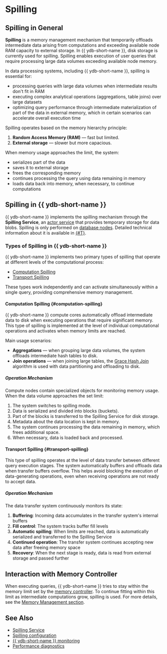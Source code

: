 # Spilling

## Spilling in General

**Spilling** is a memory management mechanism that temporarily offloads intermediate data arising from computations and exceeding available node RAM capacity to external storage. In {{ ydb-short-name }}, disk storage is currently used for spilling. Spilling enables execution of user queries that require processing large data volumes exceeding available node memory.

In data processing systems, including {{ ydb-short-name }}, spilling is essential for:

- processing queries with large data volumes when intermediate results don't fit in RAM
- executing complex analytical operations (aggregations, table joins) over large datasets
- optimizing query performance through intermediate materialization of part of the data in external memory, which in certain scenarios can accelerate overall execution time


Spilling operates based on the memory hierarchy principle:

1. **Random Access Memory (RAM)** — fast but limited.
2. **External storage** — slower but more capacious.

When memory usage approaches the limit, the system:

- serializes part of the data
- saves it to external storage
- frees the corresponding memory
- continues processing the query using data remaining in memory
- loads data back into memory, when necessary, to continue computations


## Spilling in {{ ydb-short-name }}

{{ ydb-short-name }} implements the spilling mechanism through the **Spilling Service**, an [actor service](glossary.md#actor-service) that provides temporary storage for data blobs. Spilling is only performed on [database nodes](glossary.md#database-node). Detailed technical information about it is available in [{#T}](../contributor/spilling-service.md).

### Types of Spilling in {{ ydb-short-name }}

{{ ydb-short-name }} implements two primary types of spilling that operate at different levels of the computational process:

* [Computation Spilling](#computation-spilling)
* [Transport Spilling](#transport-spilling)

These types work independently and can activate simultaneously within a single query, providing comprehensive memory management.

#### Computation Spilling {#computation-spilling}

{{ ydb-short-name }} compute cores automatically offload intermediate data to disk when executing operations that require significant memory. This type of spilling is implemented at the level of individual computational operations and activates when memory limits are reached.

Main usage scenarios:

* **Aggregations** — when grouping large data volumes, the system offloads intermediate hash tables to disk.
* **Join operations** — when joining large tables, the [Grace Hash Join](https://en.wikipedia.org/wiki/Hash_join#Grace_hash_join) algorithm is used with data partitioning and offloading to disk.

##### Operation Mechanism

Compute nodes contain specialized objects for monitoring memory usage. When the data volume approaches the set limit:

1. The system switches to spilling mode.
2. Data is serialized and divided into blocks (buckets).
3. Part of the blocks is transferred to the Spilling Service for disk storage.
4. Metadata about the data location is kept in memory.
5. The system continues processing the data remaining in memory, which frees additional space.
6. When necessary, data is loaded back and processed.


#### Transport Spilling {#transport-spilling}

This type of spilling operates at the level of data transfer between different query execution stages. The system automatically buffers and offloads data when transfer buffers overflow. This helps avoid blocking the execution of data-generating operations, even when receiving operations are not ready to accept data.

##### Operation Mechanism

The data transfer system continuously monitors its state:

1. **Buffering**: Incoming data accumulates in the transfer system's internal buffers  
2. **Fill control**: The system tracks buffer fill levels  
3. **Automatic spilling**: When limits are reached, data is automatically serialized and transferred to the Spilling Service  
4. **Continued operation**: The transfer system continues accepting new data after freeing memory space  
5. **Recovery**: When the next stage is ready, data is read from external storage and passed further  

## Interaction with Memory Controller

When executing queries, {{ ydb-short-name }} tries to stay within the memory limit set by the [memory controller](../reference/configuration/memory_controller_config.md). To continue fitting within this limit as intermediate computations grow, spilling is used. For more details, see the [Memory Management section](../reference/configuration/table_service_config.md#memory-management).

## See Also

- [Spilling Service](../contributor/spilling-service.md)
- [Spilling configuration](../reference/configuration/table_service_config.md)
- [{{ ydb-short-name }} monitoring](../devops/observability/monitoring.md)
- [Performance diagnostics](../troubleshooting/performance/index.md)